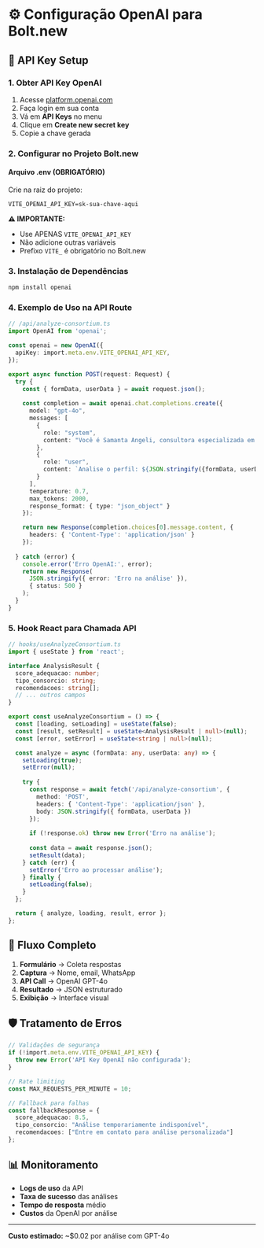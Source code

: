 # ⚙️ Configuração OpenAI para Bolt.new

## 🔑 API Key Setup

### 1. Obter API Key OpenAI
1. Acesse [platform.openai.com](https://platform.openai.com)
2. Faça login em sua conta
3. Vá em **API Keys** no menu
4. Clique em **Create new secret key**
5. Copie a chave gerada

### 2. Configurar no Projeto Bolt.new

#### Arquivo .env (OBRIGATÓRIO)
Crie na raiz do projeto:

```env
VITE_OPENAI_API_KEY=sk-sua-chave-aqui
```

**⚠️ IMPORTANTE:** 
- Use APENAS `VITE_OPENAI_API_KEY`
- Não adicione outras variáveis
- Prefixo `VITE_` é obrigatório no Bolt.new

### 3. Instalação de Dependências

```bash
npm install openai
```

### 4. Exemplo de Uso na API Route

```typescript
// /api/analyze-consortium.ts
import OpenAI from 'openai';

const openai = new OpenAI({
  apiKey: import.meta.env.VITE_OPENAI_API_KEY,
});

export async function POST(request: Request) {
  try {
    const { formData, userData } = await request.json();
    
    const completion = await openai.chat.completions.create({
      model: "gpt-4o",
      messages: [
        {
          role: "system",
          content: "Você é Samanta Angeli, consultora especializada em consórcios..."
        },
        {
          role: "user", 
          content: `Analise o perfil: ${JSON.stringify({formData, userData})}`
        }
      ],
      temperature: 0.7,
      max_tokens: 2000,
      response_format: { type: "json_object" }
    });

    return new Response(completion.choices[0].message.content, {
      headers: { 'Content-Type': 'application/json' }
    });
    
  } catch (error) {
    console.error('Erro OpenAI:', error);
    return new Response(
      JSON.stringify({ error: 'Erro na análise' }), 
      { status: 500 }
    );
  }
}
```

### 5. Hook React para Chamada API

```typescript
// hooks/useAnalyzeConsortium.ts
import { useState } from 'react';

interface AnalysisResult {
  score_adequacao: number;
  tipo_consorcio: string;
  recomendacoes: string[];
  // ... outros campos
}

export const useAnalyzeConsortium = () => {
  const [loading, setLoading] = useState(false);
  const [result, setResult] = useState<AnalysisResult | null>(null);
  const [error, setError] = useState<string | null>(null);

  const analyze = async (formData: any, userData: any) => {
    setLoading(true);
    setError(null);
    
    try {
      const response = await fetch('/api/analyze-consortium', {
        method: 'POST',
        headers: { 'Content-Type': 'application/json' },
        body: JSON.stringify({ formData, userData })
      });
      
      if (!response.ok) throw new Error('Erro na análise');
      
      const data = await response.json();
      setResult(data);
    } catch (err) {
      setError('Erro ao processar análise');
    } finally {
      setLoading(false);
    }
  };

  return { analyze, loading, result, error };
};
```

## 🔄 Fluxo Completo

1. **Formulário** → Coleta respostas
2. **Captura** → Nome, email, WhatsApp  
3. **API Call** → OpenAI GPT-4o
4. **Resultado** → JSON estruturado
5. **Exibição** → Interface visual

## 🛡️ Tratamento de Erros

```typescript
// Validações de segurança
if (!import.meta.env.VITE_OPENAI_API_KEY) {
  throw new Error('API Key OpenAI não configurada');
}

// Rate limiting
const MAX_REQUESTS_PER_MINUTE = 10;

// Fallback para falhas
const fallbackResponse = {
  score_adequacao: 8.5,
  tipo_consorcio: "Análise temporariamente indisponível",
  recomendacoes: ["Entre em contato para análise personalizada"]
};
```

## 📊 Monitoramento

- **Logs de uso** da API
- **Taxa de sucesso** das análises  
- **Tempo de resposta** médio
- **Custos** da OpenAI por análise

---

**Custo estimado:** ~$0.02 por análise com GPT-4o